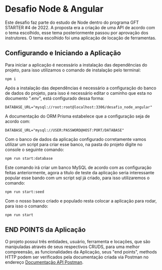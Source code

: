 # Desafio Node & Angular

Este desafio faz parte do estudo de Node dentro do programa GFT STARTER #4 de 2022. A proposta era a criação de uma API de acordo com o tema escolhido, esse tema posteriormente passou por aprovação dos instrutores. O tema escolhido foi uma aplicação de locação de ferramentas.

## Configurando e Iniciando a Aplicação

Para iniciar a aplicação é necessário a instalação das dependências do projeto, para isso utilizamos o comando de instalação pelo terminal: 

```
npm i
```

Após a instalação das dependências é necessário a configuração do banco de dados do projeto, para isso é necessário editar o caminho que esta no documento ".env", está configurado dessa forma:

```
DATABASE_URL="mysql://root:root@localhost:3306/desafio_node_angular"
```

A documentação do ORM Prisma estabelece que a configuração seja de acordo com:

```
DATABASE_URL="mysql://USER:PASSWORD@HOST:PORT/DATABASE"
```

Com o banco de dados da aplicação configurado corretamente vamos utilizar um script para criar esse banco, na pasta do projeto digite no console o seguinte comando:

```
npm run start:database
```

Este comando irá criar um banco MySQL de acordo com as configuração feitas anteriormente, agora a título de teste da aplicação seria interessante popular esse bando com um script sql já criado, para isso utilizaremos o comando:

```
npm run start:seed
```

Com o nosso banco criado e populado resta colocar a aplicação para rodar, para isso o comando:
```
npm run start
```

## END POINTS da Aplicação

O projeto possui três entidades, usuário, ferramenta e locações, que são manipuladas através de seus respectivos CRUDS, para uma melhor compreensão, as funcionalidades da Aplicação, seus "end points", methods HTTP podem ser verificados pela documentação criada via Postman no endereço [Documentação API Postman](https://documenter.getpostman.com/view/19928724/VV54pscy).
